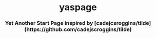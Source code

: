 <h1 align='center'>yaspage</h1>
<h3 align='center'>Yet Another Start Page inspired by [cadejcsroggins/tilde](https://github.com/cadejscroggins/tilde)</h3>
